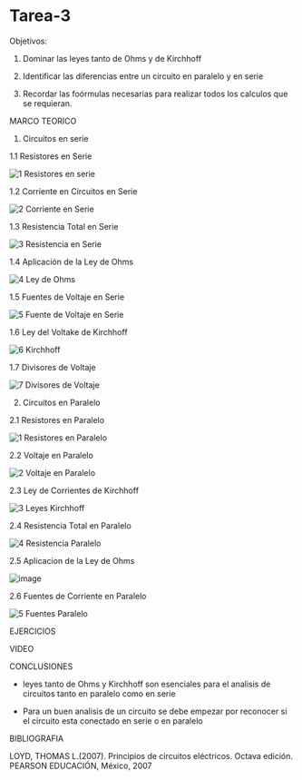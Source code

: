 # Tarea-3
Objetivos: 

1. Dominar las leyes tanto de Ohms y de Kirchhoff

2. Identificar las diferencias entre un circuito en paralelo y en serie 

3. Recordar las foórmulas necesarias para realizar todos los calculos que se requieran. 

MARCO TEORICO 

1. Circuitos en serie 

1.1 Resistores en Serie 

![1 Resistores en serie](https://user-images.githubusercontent.com/105940407/172282720-59f9df02-4dde-4a1b-9868-8dcc0b55d155.jpg)

1.2 Corriente en Circuitos en Serie 

![2 Corriente en Serie](https://user-images.githubusercontent.com/105940407/172297320-b6a26b96-09d7-43f5-914f-cd34b112d011.jpg)

1.3 Resistencia Total en Serie 

![3  Resistencia en Serie](https://user-images.githubusercontent.com/105940407/172298268-97144f2d-e8d3-4b1f-8487-a1881668307d.jpg)

1.4 Aplicación de la Ley de Ohms 

![4  Ley de Ohms](https://user-images.githubusercontent.com/105940407/172299491-dca1d480-19cc-440a-83dc-733aae0a7c00.jpg)

1.5 Fuentes de Voltaje en Serie

![5  Fuente de Voltaje en Serie](https://user-images.githubusercontent.com/105940407/172300320-e312e68c-54b8-449d-97fe-8aba71fd115d.jpg)

1.6 Ley del Voltake de Kirchhoff 

![6  Kirchhoff](https://user-images.githubusercontent.com/105940407/172301916-4bd627fb-f36a-4e93-bb96-f6c980cd0b2c.jpg)

1.7 Divisores de Voltaje 

![7  Divisores de Voltaje](https://user-images.githubusercontent.com/105940407/172302952-6d130bdc-5161-4d78-8236-ee823cfec6a7.jpg)

2. Circuitos en Paralelo 

2.1 Resistores en Paralelo 

![1  Resistores en Paralelo](https://user-images.githubusercontent.com/105940407/172306553-d598e81e-0c02-4f3d-bdf6-a4841bd9c42e.jpg)

2.2 Voltaje en Paralelo 

![2  Voltaje en Paralelo](https://user-images.githubusercontent.com/105940407/172307873-9fafd8a2-f717-4745-a57e-3ba2cbecafde.jpg)

2.3 Ley de Corrientes de Kirchhoff 

![3  Leyes Kirchhoff](https://user-images.githubusercontent.com/105940407/172309020-111bf122-9ad0-4418-bff6-96029502c3ed.jpg)

2.4 Resistencia Total en Paralelo 

![4  Resistencia Paralelo](https://user-images.githubusercontent.com/105940407/172310289-8acf1e06-d29c-4e18-bd9f-25483593fb3e.jpg)

2.5 Aplicacion de la Ley de Ohms 

![image](https://user-images.githubusercontent.com/105940407/172310547-c47b83b7-8855-4008-a630-43faf9dfa5fa.png)

2.6 Fuentes de Corriente en Paralelo 

![5  Fuentes Paralelo](https://user-images.githubusercontent.com/105940407/172311307-451fb847-da62-47b2-9217-a82fbe7ec79b.jpg)

EJERCICIOS 




VIDEO 


CONCLUSIONES 

- leyes tanto de Ohms y Kirchhoff son esenciales para el analisis de circuitos tanto en paralelo como en serie

- Para un buen analisis de un circuito se debe empezar por reconocer si el circuito esta conectado en serie o en paralelo

BIBLIOGRAFIA 

LOYD, THOMAS L.(2007). Principios de circuitos eléctricos. Octava edición. PEARSON EDUCACIÓN, México, 2007





















